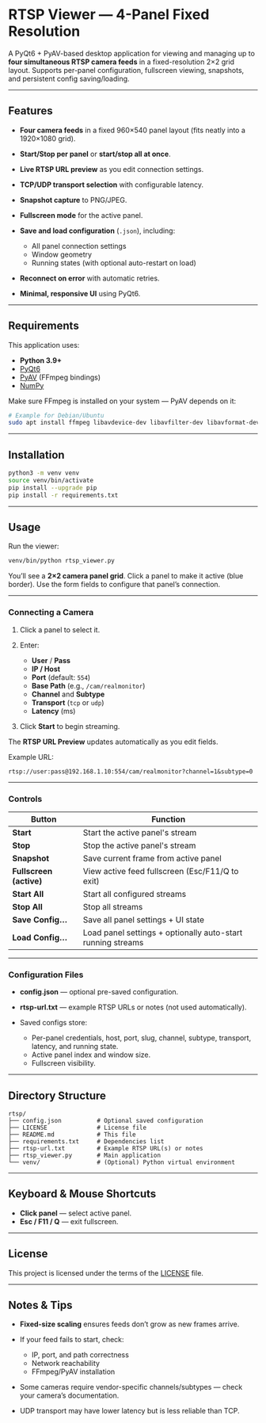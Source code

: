 # RTSP Viewer — 4-Panel Fixed Resolution

A PyQt6 + PyAV-based desktop application for viewing and managing up to **four simultaneous RTSP camera feeds** in a fixed-resolution 2×2 grid layout.
Supports per-panel configuration, fullscreen viewing, snapshots, and persistent config saving/loading.

---

## Features

* **Four camera feeds** in a fixed 960×540 panel layout (fits neatly into a 1920×1080 grid).
* **Start/Stop per panel** or **start/stop all at once**.
* **Live RTSP URL preview** as you edit connection settings.
* **TCP/UDP transport selection** with configurable latency.
* **Snapshot capture** to PNG/JPEG.
* **Fullscreen mode** for the active panel.
* **Save and load configuration** (`.json`), including:

  * All panel connection settings
  * Window geometry
  * Running states (with optional auto-restart on load)
* **Reconnect on error** with automatic retries.
* **Minimal, responsive UI** using PyQt6.

---

## Requirements

This application uses:

* **Python 3.9+**
* [PyQt6](https://pypi.org/project/PyQt6/)
* [PyAV](https://github.com/PyAV-Org/PyAV) (FFmpeg bindings)
* [NumPy](https://numpy.org/)

Make sure FFmpeg is installed on your system — PyAV depends on it:

```bash
# Example for Debian/Ubuntu
sudo apt install ffmpeg libavdevice-dev libavfilter-dev libavformat-dev libavcodec-dev libswscale-dev libavutil-dev
```

---

## Installation

```bash
python3 -m venv venv
source venv/bin/activate
pip install --upgrade pip
pip install -r requirements.txt
```

---

## Usage

Run the viewer:

```bash
venv/bin/python rtsp_viewer.py
```

You’ll see a **2×2 camera panel grid**.
Click a panel to make it active (blue border). Use the form fields to configure that panel’s connection.

---

### Connecting a Camera

1. Click a panel to select it.
2. Enter:

   * **User** / **Pass**
   * **IP / Host**
   * **Port** (default: `554`)
   * **Base Path** (e.g., `/cam/realmonitor`)
   * **Channel** and **Subtype**
   * **Transport** (`tcp` or `udp`)
   * **Latency** (ms)
3. Click **Start** to begin streaming.

The **RTSP URL Preview** updates automatically as you edit fields.

Example URL:

```
rtsp://user:pass@192.168.1.10:554/cam/realmonitor?channel=1&subtype=0
```

---

### Controls

| Button                  | Function                                                    |
| ----------------------- | ----------------------------------------------------------- |
| **Start**               | Start the active panel's stream                             |
| **Stop**                | Stop the active panel's stream                              |
| **Snapshot**            | Save current frame from active panel                        |
| **Fullscreen (active)** | View active feed fullscreen (Esc/F11/Q to exit)             |
| **Start All**           | Start all configured streams                                |
| **Stop All**            | Stop all streams                                            |
| **Save Config…**        | Save all panel settings + UI state                          |
| **Load Config…**        | Load panel settings + optionally auto-start running streams |

---

### Configuration Files

* **config.json** — optional pre-saved configuration.
* **rtsp-url.txt** — example RTSP URLs or notes (not used automatically).
* Saved configs store:

  * Per-panel credentials, host, port, slug, channel, subtype, transport, latency, and running state.
  * Active panel index and window size.
  * Fullscreen visibility.

---

## Directory Structure

```
rtsp/
├── config.json          # Optional saved configuration
├── LICENSE              # License file
├── README.md            # This file
├── requirements.txt     # Dependencies list
├── rtsp-url.txt         # Example RTSP URL(s) or notes
├── rtsp_viewer.py       # Main application
└── venv/                # (Optional) Python virtual environment
```

---

## Keyboard & Mouse Shortcuts

* **Click panel** — select active panel.
* **Esc / F11 / Q** — exit fullscreen.

---

## License

This project is licensed under the terms of the [LICENSE](LICENSE) file.

---

## Notes & Tips

* **Fixed-size scaling** ensures feeds don’t grow as new frames arrive.
* If your feed fails to start, check:

  * IP, port, and path correctness
  * Network reachability
  * FFmpeg/PyAV installation
* Some cameras require vendor-specific channels/subtypes — check your camera’s documentation.
* UDP transport may have lower latency but is less reliable than TCP.
